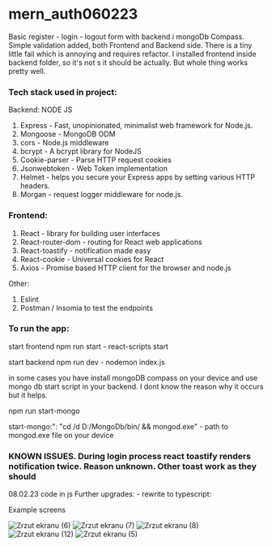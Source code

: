 # mern_auth060223

Basic register - login - logout form with backend i mongoDb Compass.
Simple validation added, both Frontend and Backend side.
There is a tiny little fail which is annoying and requires refactor. I installed frontend inside backend folder, 
so it's not s it should be actually. But whole thing works pretty well.

### Tech stack used in project:
Backend:
NODE JS
1. Express - Fast, unopinionated, minimalist web framework for Node.js.
2. Mongoose - MongoDB ODM
3. cors - Node.js middleware
4. bcrypt - A bcrypt library for NodeJS
5. Cookie-parser - Parse HTTP request cookies
6. Jsonwebtoken - Web Token implementation 
7. Helmet -  helps you secure your Express apps by setting various HTTP headers. 
8. Morgan - request logger middleware for node.js.

### Frontend:
1. React - library for building user interfaces
2. React-router-dom - routing for React web applications
3. React-toastify - notification made easy
4. React-cookie - Universal cookies for React
5. Axios - Promise based HTTP client for the browser and node.js

Other:
1. Eslint
2. Postman / Insomia to test the endpoints


### To run the app:
start frontend
npm run start - react-scripts start

start backend
npm run dev - nodemon index.js

in some cases you have install mongoDB compass on your device and
use mongo db start script in your backend. I dont know the reason why it occurs but it helps.

npm run start-mongo   

start-mongo:": "cd /d D:/MongoDb/bin/ && mongod.exe" - path to mongod.exe file on your device

### KNOWN ISSUES. During login process react toastify renders notification twice. Reason unknown. Other toast work as they should

08.02.23 code in js
Further upgrades: - rewrite to typescript:

Example screens



![Zrzut ekranu (6)](https://user-images.githubusercontent.com/110019733/218253976-92e57648-3fee-45d8-af4d-4a9699bf602c.png)
![Zrzut ekranu (7)](https://user-images.githubusercontent.com/110019733/218253977-f3d38eb2-ce7e-4852-9c09-c74c23512a57.png)
![Zrzut ekranu (8)](https://user-images.githubusercontent.com/110019733/218253978-f12f005b-d612-4343-868c-ad3e6514f608.png)
![Zrzut ekranu (12)](https://user-images.githubusercontent.com/110019733/218253980-03c54eb1-78d8-4e9b-af62-473e0ceffe8b.png)
![Zrzut ekranu (5)](https://user-images.githubusercontent.com/110019733/218253981-24bc88db-6562-46f2-bb9b-80003c85ef49.png)
